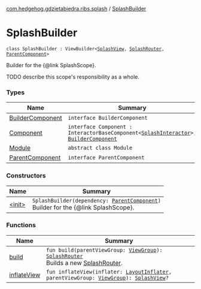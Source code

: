 [com.hedgehog.gdzietabiedra.ribs.splash](../index.md) / [SplashBuilder](./index.md)

# SplashBuilder

`class SplashBuilder : ViewBuilder<`[`SplashView`](../-splash-view/index.md)`, `[`SplashRouter`](../-splash-router/index.md)`, `[`ParentComponent`](-parent-component/index.md)`>`

Builder for the {@link SplashScope}.

TODO describe this scope's responsibility as a whole.

### Types

| Name | Summary |
|---|---|
| [BuilderComponent](-builder-component/index.md) | `interface BuilderComponent` |
| [Component](-component/index.md) | `interface Component : InteractorBaseComponent<`[`SplashInteractor`](../-splash-interactor/index.md)`>, `[`BuilderComponent`](-builder-component/index.md) |
| [Module](-module/index.md) | `abstract class Module` |
| [ParentComponent](-parent-component/index.md) | `interface ParentComponent` |

### Constructors

| Name | Summary |
|---|---|
| [&lt;init&gt;](-init-.md) | `SplashBuilder(dependency: `[`ParentComponent`](-parent-component/index.md)`)`<br>Builder for the {@link SplashScope}. |

### Functions

| Name | Summary |
|---|---|
| [build](build.md) | `fun build(parentViewGroup: `[`ViewGroup`](https://developer.android.com/reference/android/view/ViewGroup.html)`): `[`SplashRouter`](../-splash-router/index.md)<br>Builds a new [SplashRouter](../-splash-router/index.md). |
| [inflateView](inflate-view.md) | `fun inflateView(inflater: `[`LayoutInflater`](https://developer.android.com/reference/android/view/LayoutInflater.html)`, parentViewGroup: `[`ViewGroup`](https://developer.android.com/reference/android/view/ViewGroup.html)`): `[`SplashView`](../-splash-view/index.md)`?` |
